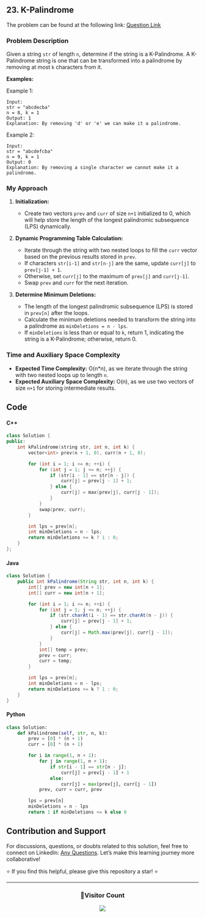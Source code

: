 ## 23. K-Palindrome

The problem can be found at the following link: [Question Link](https://www.geeksforgeeks.org/problems/find-if-string-is-k-palindrome-or-not1923/1)

### Problem Description

Given a string `str` of length `n`, determine if the string is a K-Palindrome. A K-Palindrome string is one that can be transformed into a palindrome by removing at most `k` characters from it.

**Examples:**

Example 1:

```
Input:
str = "abcdecba"
n = 8, k = 1
Output: 1
Explanation: By removing 'd' or 'e' we can make it a palindrome.
```

Example 2:

```
Input:
str = "abcdefcba"
n = 9, k = 1
Output: 0
Explanation: By removing a single character we cannot make it a palindrome.
```

### My Approach

1. **Initialization:**

   - Create two vectors `prev` and `curr` of size `n+1` initialized to 0, which will help store the length of the longest palindromic subsequence (LPS) dynamically.

2. **Dynamic Programming Table Calculation:**

   - Iterate through the string with two nested loops to fill the `curr` vector based on the previous results stored in `prev`.
   - If characters `str[i-1]` and `str[n-j]` are the same, update `curr[j]` to `prev[j-1] + 1`.
   - Otherwise, set `curr[j]` to the maximum of `prev[j]` and `curr[j-1]`.
   - Swap `prev` and `curr` for the next iteration.

3. **Determine Minimum Deletions:**
   - The length of the longest palindromic subsequence (LPS) is stored in `prev[n]` after the loops.
   - Calculate the minimum deletions needed to transform the string into a palindrome as `minDeletions = n - lps`.
   - If `minDeletions` is less than or equal to `k`, return 1, indicating the string is a K-Palindrome; otherwise, return 0.

### Time and Auxiliary Space Complexity

- **Expected Time Complexity:** O(n\*n), as we iterate through the string with two nested loops up to length `n`.
- **Expected Auxiliary Space Complexity:** O(n), as we use two vectors of size `n+1` for storing intermediate results.

## Code

#### C++

```cpp
class Solution {
public:
    int kPalindrome(string str, int n, int k) {
        vector<int> prev(n + 1, 0), curr(n + 1, 0);

        for (int i = 1; i <= n; ++i) {
            for (int j = 1; j <= n; ++j) {
                if (str[i - 1] == str[n - j]) {
                    curr[j] = prev[j - 1] + 1;
                } else {
                    curr[j] = max(prev[j], curr[j - 1]);
                }
            }
            swap(prev, curr);
        }

        int lps = prev[n];
        int minDeletions = n - lps;
        return minDeletions <= k ? 1 : 0;
    }
};
```

#### Java

```java
class Solution {
    public int kPalindrome(String str, int n, int k) {
        int[] prev = new int[n + 1];
        int[] curr = new int[n + 1];

        for (int i = 1; i <= n; ++i) {
            for (int j = 1; j <= n; ++j) {
                if (str.charAt(i - 1) == str.charAt(n - j)) {
                    curr[j] = prev[j - 1] + 1;
                } else {
                    curr[j] = Math.max(prev[j], curr[j - 1]);
                }
            }
            int[] temp = prev;
            prev = curr;
            curr = temp;
        }

        int lps = prev[n];
        int minDeletions = n - lps;
        return minDeletions <= k ? 1 : 0;
    }
}
```

#### Python

```python
class Solution:
    def kPalindrome(self, str, n, k):
        prev = [0] * (n + 1)
        curr = [0] * (n + 1)

        for i in range(1, n + 1):
            for j in range(1, n + 1):
                if str[i - 1] == str[n - j]:
                    curr[j] = prev[j - 1] + 1
                else:
                    curr[j] = max(prev[j], curr[j - 1])
            prev, curr = curr, prev

        lps = prev[n]
        minDeletions = n - lps
        return 1 if minDeletions <= k else 0
```

## Contribution and Support

For discussions, questions, or doubts related to this solution, feel free to connect on LinkedIn: [Any Questions](https://www.linkedin.com/in/patel-hetkumar-sandipbhai-8b110525a/). Let’s make this learning journey more collaborative!

⭐ If you find this helpful, please give this repository a star! ⭐

---

<div align="center">
  <h3><b>📍Visitor Count</b></h3>
</div>

<p align="center">
  <img src="https://profile-counter.glitch.me/Hunterdii/count.svg" />
</p>

